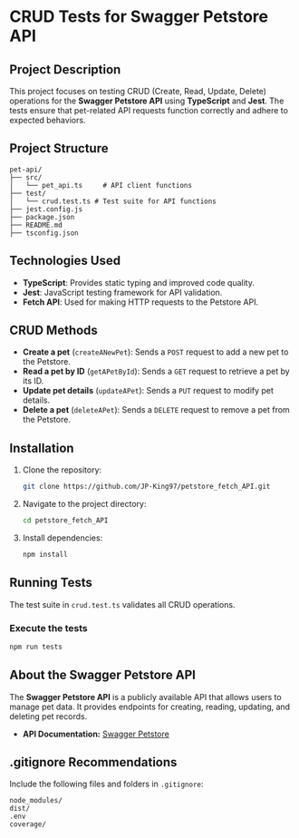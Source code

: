 # CRUD Tests for Swagger Petstore API

## Project Description

This project focuses on testing CRUD (Create, Read, Update, Delete) operations for the **Swagger Petstore API** using **TypeScript** and **Jest**. The tests ensure that pet-related API requests function correctly and adhere to expected behaviors.

## Project Structure

```
pet-api/
├── src/
│   └── pet_api.ts     # API client functions
├── test/
│   └── crud.test.ts # Test suite for API functions
├── jest.config.js
├── package.json
├── README.md
├── tsconfig.json
```

## Technologies Used

- **TypeScript**: Provides static typing and improved code quality.
- **Jest**: JavaScript testing framework for API validation.
- **Fetch API**: Used for making HTTP requests to the Petstore API.

## CRUD Methods

- **Create a pet** (`createANewPet`): Sends a `POST` request to add a new pet to the Petstore.
- **Read a pet by ID** (`getAPetById`): Sends a `GET` request to retrieve a pet by its ID.
- **Update pet details** (`updateAPet`): Sends a `PUT` request to modify pet details.
- **Delete a pet** (`deleteAPet`): Sends a `DELETE` request to remove a pet from the Petstore.

## Installation

1. Clone the repository:
   ```sh
   git clone https://github.com/JP-King97/petstore_fetch_API.git
   ```
2. Navigate to the project directory:
   ```sh
   cd petstore_fetch_API
   ```
3. Install dependencies:
   ```sh
   npm install
   ```

## Running Tests

The test suite in `crud.test.ts` validates all CRUD operations.

### Execute the tests

```sh
npm run tests
```

## About the Swagger Petstore API

The **Swagger Petstore API** is a publicly available API that allows users to manage pet data. It provides endpoints for creating, reading, updating, and deleting pet records.

- **API Documentation:** [Swagger Petstore](https://petstore3.swagger.io/)

## .gitignore Recommendations

Include the following files and folders in `.gitignore`:

```
node_modules/
dist/
.env
coverage/
```
